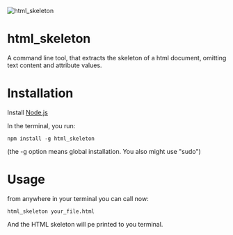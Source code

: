 ![](https://raw.githubusercontent.com/antonharald/html_skeleton/master/img/logo.gifhttps://raw.githubusercontent.com/antonharald/html_skeleton/master/img/logo.gif "html_skeleton")

# html_skeleton

A command line tool, that extracts the skeleton of a html document, omitting text content and attribute values.

# Installation

Install [Node.js](https://nodejs.org/en/)

In the terminal, you run:

`npm install -g html_skeleton`

(the -g option means global installation. You also might use "sudo")

# Usage

from anywhere in your terminal you can call now:

`html_skeleton your_file.html`

And the HTML skeleton will pe printed to you terminal.

